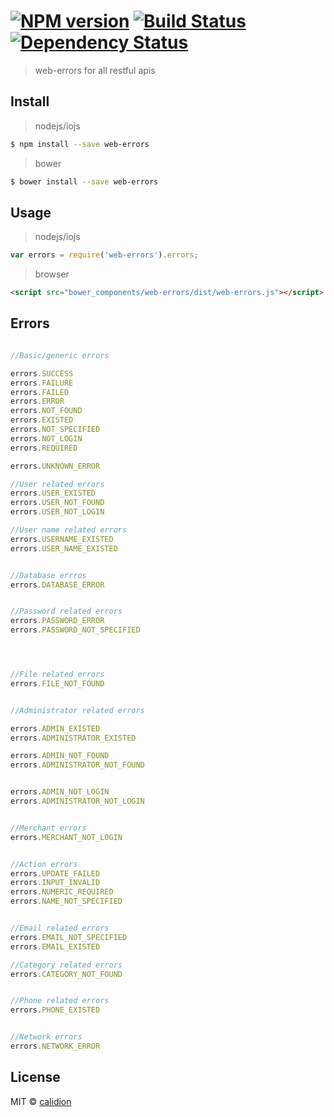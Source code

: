 #  [![NPM version][npm-image]][npm-url] [![Build Status][travis-image]][travis-url] [![Dependency Status][daviddm-image]][daviddm-url]

> web-errors for all restful apis


## Install

> nodejs/iojs
```sh
$ npm install --save web-errors
```
> bower
```sh
$ bower install --save web-errors
```

## Usage

> nodejs/iojs
```js
var errors = require('web-errors').errors;
```

> browser
```html
<script src="bower_components/web-errors/dist/web-errors.js"></script>
```

## Errors


```js

//Basic/generic errors

errors.SUCCESS
errors.FAILURE
errors.FAILED
errors.ERROR
errors.NOT_FOUND
errors.EXISTED
errors.NOT_SPECIFIED
errors.NOT_LOGIN
errors.REQUIRED

errors.UNKNOWN_ERROR

//User related errors
errors.USER_EXISTED
errors.USER_NOT_FOUND
errors.USER_NOT_LOGIN

//User name related errors
errors.USERNAME_EXISTED
errors.USER_NAME_EXISTED


//Database errros
errors.DATABASE_ERROR


//Password related errors
errors.PASSWORD_ERROR
errors.PASSWORD_NOT_SPECIFIED




//File related errors
errors.FILE_NOT_FOUND


//Administrator related errors

errors.ADMIN_EXISTED
errors.ADMINISTRATOR_EXISTED

errors.ADMIN_NOT_FOUND
errors.ADMINISTRATOR_NOT_FOUND


errors.ADMIN_NOT_LOGIN
errors.ADMINISTRATOR_NOT_LOGIN


//Merchant errors
errors.MERCHANT_NOT_LOGIN


//Action errors
errors.UPDATE_FAILED
errors.INPUT_INVALID
errors.NUMERIC_REQUIRED
errors.NAME_NOT_SPECIFIED


//Email related errors
errors.EMAIL_NOT_SPECIFIED
errors.EMAIL_EXISTED

//Category related errors
errors.CATEGORY_NOT_FOUND


//Phone related errors
errors.PHONE_EXISTED


//Network errors
errors.NETWORK_ERROR

```




## License

MIT © [calidion](blog.3gcnbeta.com)


[npm-image]: https://badge.fury.io/js/web-errors.svg
[npm-url]: https://npmjs.org/package/web-errors
[travis-image]: https://travis-ci.org/Web-Errors/node.svg?branch=master
[travis-url]: https://travis-ci.org/Web-Errors/node
[daviddm-image]: https://david-dm.org/Web-Errors/node.svg?theme=shields.io
[daviddm-url]: https://david-dm.org/Web-Errors/node
